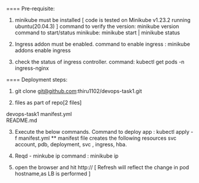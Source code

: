 ==== Pre-requisite:

1. minikube must be installed  [ code is tested on Minikube v1.23.2 running ubuntu(20.04.3) ]
   command to verify the version: minikube version
   command to start/status minikube: minikube start | minikube status
   
2. Ingress addon must be enabled.
   command to enable ingress : minikube addons enable ingress
   
3. check the status of ingress controller.
   command: kubectl get pods -n ingress-nginx

==== Deployment steps:

1. git clone git@github.com:thiru1102/devops-task1.git 

2. files as part of repo[2 files]

devops-task1
manifest.yml\
README.md


3. Execute the below commands.
Command to deploy app : kubectl apply -f manifest.yml
** manifest file creates the following resources svc account, pdb, deployment, svc , ingress, hba.

4. Reqd - minkube ip
command : minikube ip

5. open the browser and hit http://<ip> [ Refresh will reflect the change in pod hostname,as LB is performed ]
